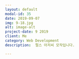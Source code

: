 ```yaml
---
layout: default
modal-id: 35
date: 2019-09-07
img: 9-18.jpg
alt: image-alt
project-date: 9 2019
client: Me
category: Web Development
description:  펄스 아저씨 모작입니다.

---
```


